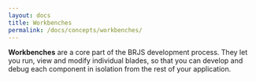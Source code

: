 ```yaml
---
layout: docs
title: Workbenches
permalink: /docs/concepts/workbenches/
---
```


**Workbenches** are a core part of the BRJS development process. They let you run, view and modify individual blades, so that you can develop and debug each component in isolation from the rest of your application.